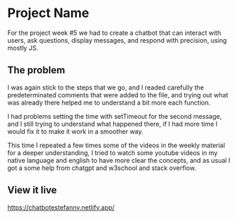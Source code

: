 # Project Name

For the project week #5 we had to create a chatbot that can interact with users, ask questions, display messages, and respond with precision, using mostly JS.

 
## The problem

I was again stick to the steps that we go, and I readed carefully the predeterminated comments that were added to the file, and trying out what was already there helped me to understand a bit more each function. 

I had problems setting the time with setTimeout for the second message, and I still trying to understand what happened there, if I had more time I would fix it to make it work in a smoother way. 

This time I repeated a few times some of the videos in the weekly material for a deeper understanding, I tried to watch some youtube videos in my native language and english to have more clear the concepts, and as usual I got a some help from chatgpt and w3school and stack overflow.

## View it live

https://chatbotestefanny.netlify.app/